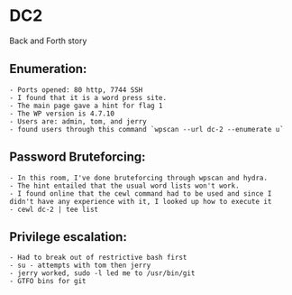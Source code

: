 # DC2 
Back and Forth story 

## Enumeration:
    - Ports opened: 80 http, 7744 SSH
    - I found that it is a word press site.
    - The main page gave a hint for flag 1 
    - The WP version is 4.7.10
    - Users are: admin, tom, and jerry 
    - found users through this command `wpscan --url dc-2 --enumerate u`

## Password Bruteforcing: 
    - In this room, I've done bruteforcing through wpscan and hydra. 
    - The hint entailed that the usual word lists won't work.
    - I found online that the cewl command had to be used and since I didn't have any experience with it, I looked up how to execute it 
    - cewl dc-2 | tee list 

## Privilege escalation: 
    - Had to break out of restrictive bash first 
    - su - attempts with tom then jerry 
    - jerry worked, sudo -l led me to /usr/bin/git 
    - GTFO bins for git
